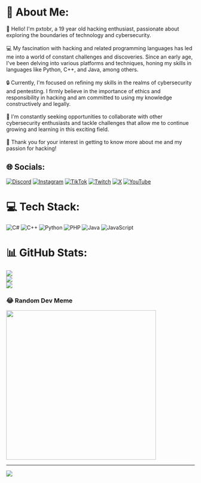 # 💫 About Me:
👋 Hello! I'm pxtobr, a 19 year old hacking enthusiast, passionate about exploring the boundaries of technology and cybersecurity.<br><br>💻 My fascination with hacking and related programming languages has led me into a world of constant challenges and discoveries. Since an early age, I've been delving into various platforms and techniques, honing my skills in languages like Python, C++, and Java, among others.<br><br>🔒 Currently, I'm focused on refining my skills in the realms of cybersecurity and pentesting. I firmly believe in the importance of ethics and responsibility in hacking and am committed to using my knowledge constructively and legally.<br><br>🌟 I'm constantly seeking opportunities to collaborate with other cybersecurity enthusiasts and tackle challenges that allow me to continue growing and learning in this exciting field.<br><br>🙏 Thank you for your interest in getting to know more about me and my passion for hacking!


## 🌐 Socials:
[![Discord](https://img.shields.io/badge/Discord-%237289DA.svg?logo=discord&logoColor=white)](https://discord.gg/heavenloveyou) [![Instagram](https://img.shields.io/badge/Instagram-%23E4405F.svg?logo=Instagram&logoColor=white)](https://instagram.com/pxtobr) [![TikTok](https://img.shields.io/badge/TikTok-%23000000.svg?logo=TikTok&logoColor=white)](https://tiktok.com/@heavenloveyou) [![Twitch](https://img.shields.io/badge/Twitch-%239146FF.svg?logo=Twitch&logoColor=white)](https://twitch.tv/pxtomvp) [![X](https://img.shields.io/badge/X-black.svg?logo=X&logoColor=white)](https://x.com/pxtobrz) [![YouTube](https://img.shields.io/badge/YouTube-%23FF0000.svg?logo=YouTube&logoColor=white)](https://youtube.com/@UCvGAnQu1JNZxuDL9hrA9-xg) 

# 💻 Tech Stack:
![C#](https://img.shields.io/badge/c%23-%23239120.svg?style=for-the-badge&logo=csharp&logoColor=white) ![C++](https://img.shields.io/badge/c++-%2300599C.svg?style=for-the-badge&logo=c%2B%2B&logoColor=white) ![Python](https://img.shields.io/badge/python-3670A0?style=for-the-badge&logo=python&logoColor=ffdd54) ![PHP](https://img.shields.io/badge/php-%23777BB4.svg?style=for-the-badge&logo=php&logoColor=white) ![Java](https://img.shields.io/badge/java-%23ED8B00.svg?style=for-the-badge&logo=openjdk&logoColor=white) ![JavaScript](https://img.shields.io/badge/javascript-%23323330.svg?style=for-the-badge&logo=javascript&logoColor=%23F7DF1E)
# 📊 GitHub Stats:
![](https://github-readme-stats.vercel.app/api?username=pxtobr&theme=dark&hide_border=false&include_all_commits=false&count_private=false)<br/>
![](https://github-readme-streak-stats.herokuapp.com/?user=pxtobr&theme=dark&hide_border=false)<br/>
![](https://github-readme-stats.vercel.app/api/top-langs/?username=pxtobr&theme=dark&hide_border=false&include_all_commits=false&count_private=false&layout=compact)

### 😂 Random Dev Meme
<img src='https://randommeme-five.vercel.app/' style="height: 400px;"/>

---
[![](https://visitcount.itsvg.in/api?id=pxtobr&icon=0&color=0)](https://visitcount.itsvg.in)

<!-- Proudly created with GPRM ( https://gprm.itsvg.in ) -->
